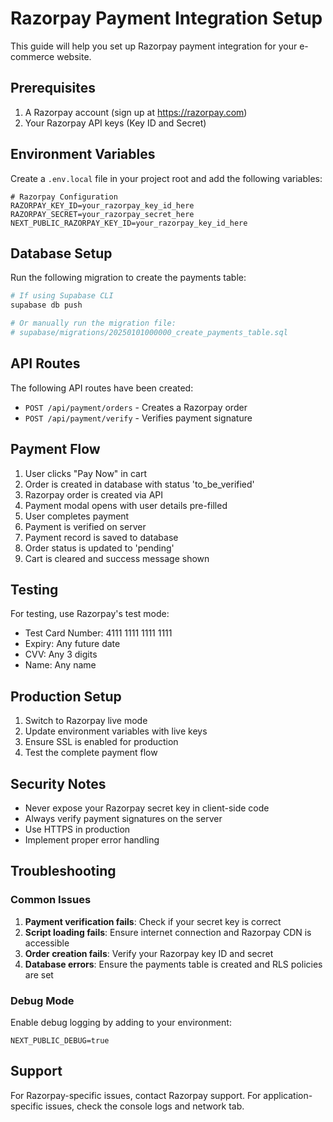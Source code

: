 # Razorpay Payment Integration Setup

This guide will help you set up Razorpay payment integration for your e-commerce website.

## Prerequisites

1. A Razorpay account (sign up at https://razorpay.com)
2. Your Razorpay API keys (Key ID and Secret)

## Environment Variables

Create a `.env.local` file in your project root and add the following variables:

```env
# Razorpay Configuration
RAZORPAY_KEY_ID=your_razorpay_key_id_here
RAZORPAY_SECRET=your_razorpay_secret_here
NEXT_PUBLIC_RAZORPAY_KEY_ID=your_razorpay_key_id_here
```

## Database Setup

Run the following migration to create the payments table:

```bash
# If using Supabase CLI
supabase db push

# Or manually run the migration file:
# supabase/migrations/20250101000000_create_payments_table.sql
```

## API Routes

The following API routes have been created:

- `POST /api/payment/orders` - Creates a Razorpay order
- `POST /api/payment/verify` - Verifies payment signature

## Payment Flow

1. User clicks "Pay Now" in cart
2. Order is created in database with status 'to_be_verified'
3. Razorpay order is created via API
4. Payment modal opens with user details pre-filled
5. User completes payment
6. Payment is verified on server
7. Payment record is saved to database
8. Order status is updated to 'pending'
9. Cart is cleared and success message shown

## Testing

For testing, use Razorpay's test mode:

- Test Card Number: 4111 1111 1111 1111
- Expiry: Any future date
- CVV: Any 3 digits
- Name: Any name

## Production Setup

1. Switch to Razorpay live mode
2. Update environment variables with live keys
3. Ensure SSL is enabled for production
4. Test the complete payment flow

## Security Notes

- Never expose your Razorpay secret key in client-side code
- Always verify payment signatures on the server
- Use HTTPS in production
- Implement proper error handling

## Troubleshooting

### Common Issues

1. **Payment verification fails**: Check if your secret key is correct
2. **Script loading fails**: Ensure internet connection and Razorpay CDN is accessible
3. **Order creation fails**: Verify your Razorpay key ID and secret
4. **Database errors**: Ensure the payments table is created and RLS policies are set

### Debug Mode

Enable debug logging by adding to your environment:

```env
NEXT_PUBLIC_DEBUG=true
```

## Support

For Razorpay-specific issues, contact Razorpay support.
For application-specific issues, check the console logs and network tab. 